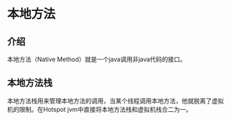 # 本地方法

## 介绍
本地方法（Native Method）就是一个java调用非java代码的接口。

## 本地方法栈
本地方法栈用来管理本地方法的调用，当某个线程调用本地方法，他就脱离了虚拟机的限制。在Hotspot jvm中直接将本地方法栈和虚拟机栈合二为一。